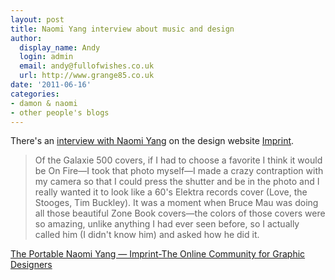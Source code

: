 ```yaml
---
layout: post
title: Naomi Yang interview about music and design
author:
  display_name: Andy
  login: admin
  email: andy@fullofwishes.co.uk
  url: http://www.grange85.co.uk
date: '2011-06-16'
categories:
- damon & naomi
- other people's blogs
---
```

<p>There's an <a href="http://imprint.printmag.com/j-c-gabel/the-portable-naomi-yang/">interview with Naomi Yang</a> on the design website <a href="http://imprint.printmag.com/">Imprint</a>. </p>
<blockquote><p>Of the Galaxie 500 covers, if I had to choose a favorite I think it would be On Fire—I took that photo myself—I made a crazy contraption with my camera so that I could press the shutter and be in the photo and I really wanted it to look like a 60's Elektra records cover (Love, the Stooges, Tim Buckley). It was a moment when Bruce Mau was doing all those beautiful Zone Book covers—the colors of those covers were so amazing, unlike anything I had ever seen before, so I actually called him (I didn't know him) and asked how he did it.</p></blockquote>
<p><a href="http://imprint.printmag.com/j-c-gabel/the-portable-naomi-yang/"> The Portable Naomi Yang — Imprint-The Online Community for Graphic Designers</a></p>
